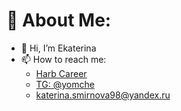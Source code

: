 # 💫 About Me:
- 👋 Hi, I’m Ekaterina
- 📫 How to reach me:
   - [Harb Career](https://career.habr.com/yomche)
   - [TG: @yomche](https://t.me/yomche)
   - katerina.smirnova98@yandex.ru

<!-- Proudly created with GPRM ( https://gprm.itsvg.in ) -->
